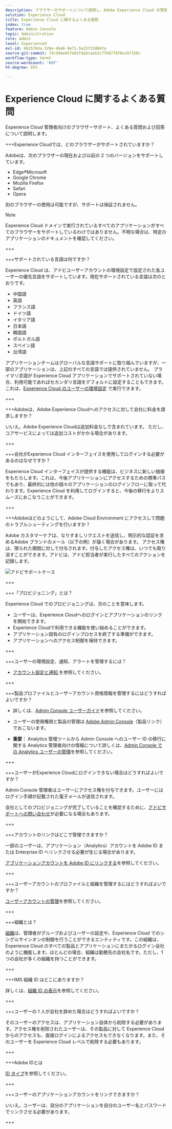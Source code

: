 ```yaml
---
description: ブラウザーのサポートについて説明し、Adobe Experience Cloud の管理者向けに回答されたよくある質問を取得します。
solution: Experience Cloud
title: Experience Cloud に関するよくある質問
index: true
feature: Admin Console
topic: Administration
role: Admin
level: Experienced
exl-id: 062576da-328e-4b46-9e71-5a25733d607a
source-git-commit: 74c584e657e02fdebcaa52cffb6778f8ce5f350c
workflow-type: tm+mt
source-wordcount: '697'
ht-degree: 65%

---
```


# Experience Cloud に関するよくある質問

Experience Cloud 管理者向けのブラウザーサポート、よくある質問および回答について説明します。

+++Experience Cloudでは、どのブラウザーがサポートされていますか？

Adobeは、次のブラウザーの現在および以前の 2 つのバージョンをサポートしています。

* Edge®Microsoft
* Google Chrome
* Mozilla Firefox
* Safari
* Opera

別のブラウザーの使用は可能ですが、サポートは保証されません。

>[!NOTE]
>
>Experience Cloud ドメインで実行されているすべてのアプリケーションがすべてのブラウザーをサポートしているわけではありません。不明な場合は、特定のアプリケーションのドキュメントを確認してください。

+++

+++サポートされている言語は何ですか？

Experience Cloud は、アドビユーザーアカウントの環境設定で設定された各ユーザーの優先言語をサポートしています。現在サポートされている言語は次のとおりです。

* 中国語
* 英語
* フランス語
* ドイツ語
* イタリア語
* 日本語
* 韓国語
* ポルトガル語
* スペイン語
* 台湾語

アプリケーションチームはグローバルな言語サポートに取り組んでいますが、一部のアプリケーションは、上記のすべての言語では提供されていません。 プライマリ言語が Experience Cloud アプリケーションでサポートされていない場合、利用可能であればセカンダリ言語をデフォルトに設定することもできます。 これは、[Experience Cloud のユーザーの環境設定](https://experience.adobe.com/preferences) で実行できます。

+++

+++Adobeは、Adobe Experience Cloudへのアクセスに対して会社に料金を請求しますか？

いいえ。Adobe Experience Cloudは追加料金なしで含まれています。 ただし、コアサービスによっては追加コストがかかる場合があります。

+++

+++会社がExperience Cloud インターフェイスを使用してログインする必要があるのはなぜですか？

Experience Cloud インターフェイスが提供する機能は、ビジネスに新しい価値をもたらします。これは、今後アプリケーションにアクセスするための標準パスでもあり、最終的には他の個々のアプリケーションのログインフローに取って代わります。Experience Cloud を利用してログインすると、今後の移行をよりスムーズにおこなうことができます。

+++

+++Adobeはどのようにして、Adobe Cloud Environment にアクセスして問題のトラブルシューティングを行いますか？

Adobe カスタマーケアは、なりすましリクエストを送信し、明示的な認証を求めるAdobe ブランドのメール（以下の例）が届く場合があります。 アクセス権は、限られた期間に対して付与されます。付与したアクセス権は、いつでも取り消すことができます。アドビは、アドビ担当者が実行したすべてのアクションを記録します。

![アドビサポートケース](../assets/support-email.png)

+++

+++「プロビジョニング」とは？

Experience Cloud でのプロビジョニングは、次のことを意味します。

* ユーザーは、Experience Cloudへのログインとアプリケーションのリンクを開始できます。
* Experience Cloudで利用できる機能を使い始めることができます。
* アプリケーション固有のログインプロセスを終了する準備ができます。
* アプリケーションへのアクセス制御を保持できます。

+++

+++ユーザーの環境設定、通知、アラートを管理するには？

* [ アカウント設定と通知 ](/help/interface/features/account-preferences.md) を参照してください。

+++

+++製品プロファイルとユーザーアカウント資格情報を管理するにはどうすればよいですか？

* 詳しくは、[Admin Console ユーザーガイド](https://helpx.adobe.com/jp/enterprise/admin-guide.html)を参照してください。

* ユーザーの使用権限と製品の管理は [Adobe Admin Console](https://adminconsole.adobe.com/enterprise)（製品リンク）でおこないます。

* **重要：** Analytics 管理ツールから Admin Console へのユーザー ID の移行に関する Analytics 管理者向けの情報について詳しくは、[Admin Console での Analytics ユーザーの管理](https://experienceleague.adobe.com/docs/analytics/admin/user-product-management/migrate-users/c-migration-tool.html?lang=ja)を参照してください。

+++

+++ユーザーがExperience Cloudにログインできない場合はどうすればよいですか？

Admin Console 管理者はユーザーにアクセス権を付与できます。ユーザーにはログイン手順が記載された電子メールが送信されます。

会社としてのプロビジョニングが完了していることを確認するために、[アドビサポートへの問い合わせ](https://experienceleague.adobe.com/ja?support-solution=General&lang=ja#support)が必要になる場合もあります。

+++

+++アカウントのリンクはどこで管理できますか？

一部のユーザーは、アプリケーション（Analytics）アカウントを Adobe ID または Enterprise ID へリンクさせる必要が生じる場合があります。

[アプリケーションアカウントを Adobe ID にリンクする](../administration/organizations.md)を参照してください。

+++

+++ユーザーアカウントのプロファイルと組織を管理するにはどうすればよいですか？

[ユーザーアカウントの管理](../administration/organizations.md)を参照してください。

+++

+++組織とは？

[組織](../administration/organizations.md)は、管理者がグループおよびユーザーの設定や、Experience Cloud でのシングルサインオンの制御を行うことができるエンティティです。この組織は、Experience Cloud のすべての製品とアプリケーションにまたがるログイン会社のように機能します。ほとんどの場合、組織は勤務先の会社名です。ただし、1 つの会社が多くの組織を持つことができます。

+++

+++IMS 組織 ID はどこにありますか？

詳しくは、[組織 ID の表示](../administration/organizations.md)を参照してください。

+++

+++ユーザーの 1 人が会社を辞めた場合はどうすればよいですか？

そのユーザーのアクセスは、アプリケーション自体から削除する必要があります。アクセス権を削除されたユーザーは、その製品に対して Experience Cloud からのアクセスも、直接ログインによるアクセスもできなくなります。また、そのユーザーを Experience Cloud レベルで削除する必要もあります。

+++

+++Adobe IDとは

[ID タイプ](https://helpx.adobe.com/jp/enterprise/using/identity.html)を参照してください。

+++

+++ユーザーのアプリケーションアカウントをリンクできますか？

いいえ。ユーザーは、自分のアプリケーションを自分のユーザー名とパスワードでリンクさせる必要があります。

+++

